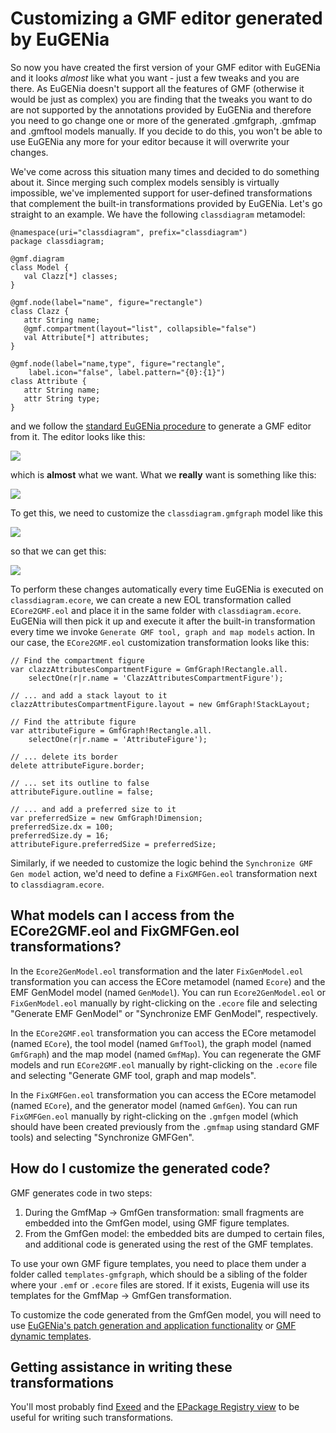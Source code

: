 # Customizing a GMF editor generated by EuGENia

So now you have created the first version of your GMF editor with EuGENia and it looks *almost* like what you want - just a few tweaks and you are there. As EuGENia doesn't support all the features of GMF (otherwise it would be just as complex) you are finding that the tweaks you want to do are not supported by the annotations provided by EuGENia and therefore you need to go change one or more of the generated .gmfgraph, .gmfmap and .gmftool models manually. If you decide to do this, you won't be able to use EuGENia any more for your editor because it will overwrite your changes.

We've come across this situation many times and decided to do something about it. Since merging such complex models sensibly is virtually impossible, we've implemented support for user-defined transformations that complement the built-in transformations provided by EuGENia. Let's go straight to an example. We have the following `classdiagram` metamodel:

```emf
@namespace(uri="classdiagram", prefix="classdiagram")
package classdiagram;

@gmf.diagram
class Model {
   val Clazz[*] classes;
}

@gmf.node(label="name", figure="rectangle")
class Clazz {
   attr String name;
   @gmf.compartment(layout="list", collapsible="false")
   val Attribute[*] attributes;
}

@gmf.node(label="name,type", figure="rectangle",
    label.icon="false", label.pattern="{0}:{1}")
class Attribute {
   attr String name;
   attr String type;
}
```

and we follow the [standard EuGENia procedure](../eugenia-gmf-tutorial/) to generate a GMF editor from it. The editor looks like this:

![](Classdiagramdefault.png)

which is **almost** what we want. What we **really** want is something like this:

![](Classdiagramcustomized.png)

To get this, we need to customize the `classdiagram.gmfgraph` model like this

![](Gmfgraphdefault.png)

so that we can get this:

![](Gmfgraphcustomized.png)

To perform these changes automatically every time EuGENia is executed on `classdiagram.ecore`, we can create a new EOL transformation called `ECore2GMF.eol` and place it in the same folder with `classdiagram.ecore`. EuGENia will then pick it up and execute it after the built-in transformation every time we invoke `Generate GMF tool, graph and map models` action. In our case, the `ECore2GMF.eol` customization transformation looks like this:

```eol
// Find the compartment figure
var clazzAttributesCompartmentFigure = GmfGraph!Rectangle.all.
    selectOne(r|r.name = 'ClazzAttributesCompartmentFigure');

// ... and add a stack layout to it
clazzAttributesCompartmentFigure.layout = new GmfGraph!StackLayout;

// Find the attribute figure
var attributeFigure = GmfGraph!Rectangle.all.
    selectOne(r|r.name = 'AttributeFigure');

// ... delete its border
delete attributeFigure.border;

// ... set its outline to false
attributeFigure.outline = false;

// ... and add a preferred size to it
var preferredSize = new GmfGraph!Dimension;
preferredSize.dx = 100;
preferredSize.dy = 16;
attributeFigure.preferredSize = preferredSize;
```

Similarly, if we needed to customize the logic behind the `Synchronize GMF Gen model` action, we'd need to define a `FixGMFGen.eol` transformation next to `classdiagram.ecore`.

## What models can I access from the ECore2GMF.eol and FixGMFGen.eol transformations?

In the `Ecore2GenModel.eol` transformation and the later `FixGenModel.eol` transformation you can access the ECore metamodel (named `Ecore`) and the EMF GenModel model (named `GenModel`). You can run `Ecore2GenModel.eol` or `FixGenModel.eol` manually by right-clicking on the `.ecore` file and selecting "Generate EMF GenModel" or "Synchronize EMF GenModel", respectively.

In the `ECore2GMF.eol` transformation you can access the ECore metamodel (named `ECore`), the tool model (named `GmfTool`), the graph model (named `GmfGraph`) and the map model (named `GmfMap`). You can regenerate the GMF models and run `ECore2GMF.eol` manually by right-clicking on the `.ecore` file and selecting "Generate GMF tool, graph and map models".

In the `FixGMFGen.eol` transformation you can access the ECore metamodel (named `ECore`), and the generator model (named `GmfGen`). You can run `FixGMFGen.eol` manually by right-clicking on the `.gmfgen` model (which should have been created previously from the `.gmfmap` using standard GMF tools) and selecting "Synchronize GMFGen".

## How do I customize the generated code?

GMF generates code in two steps:

1.  During the GmfMap → GmfGen transformation: small fragments are embedded into the GmfGen model, using GMF figure templates. 
2.  From the GmfGen model: the embedded bits are dumped to certain files, and additional code is generated using the rest of the GMF templates.

To use your own GMF figure templates, you need to place them under a folder called `templates-gmfgraph`, which should be a sibling of the folder where your `.emf` or `.ecore` files are stored. If it exists, Eugenia will use its templates for the GmfMap → GmfGen transformation.

To customize the code generated from the GmfGen model, you will need to use [EuGENia's patch generation and application functionality](../eugenia-patching/) or [GMF dynamic templates](http://www.bonitasoft.org/blog/eclipse/customize-your-gmf-editor-by-customizing-templates/).

## Getting assistance in writing these transformations

You'll most probably find [Exeed](http://epsilonblog.wordpress.com/2008/07/17/inspecting-emf-models-with-exeed/) and the [EPackage Registry view](http://epsilonblog.wordpress.com/2009/02/13/the-emf-epackage-registry-view/) to be useful for writing such transformations.

